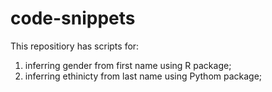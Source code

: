 # code-snippets

This repositiory has scripts for:
1. inferring gender from first name using R package;
2. inferring ethinicty from last name using Pythom package;
